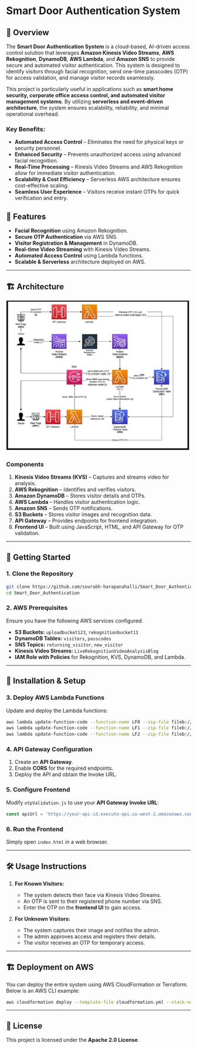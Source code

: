 # Smart Door Authentication System

## 📌 Overview
The **Smart Door Authentication System** is a cloud-based, AI-driven access control solution that leverages **Amazon Kinesis Video Streams**, **AWS Rekognition**, **DynamoDB**, **AWS Lambda**, and **Amazon SNS** to provide secure and automated visitor authentication. This system is designed to identify visitors through facial recognition, send one-time passcodes (OTP) for access validation, and manage visitor records seamlessly. 

This project is particularly useful in applications such as **smart home security, corporate office access control, and automated visitor management systems**. By utilizing **serverless and event-driven architecture**, the system ensures scalability, reliability, and minimal operational overhead. 

### **Key Benefits:**
- **Automated Access Control** – Eliminates the need for physical keys or security personnel.
- **Enhanced Security** – Prevents unauthorized access using advanced facial recognition.
- **Real-Time Processing** – Kinesis Video Streams and AWS Rekognition allow for immediate visitor authentication.
- **Scalability & Cost Efficiency** – Serverless AWS architecture ensures cost-effective scaling.
- **Seamless User Experience** – Visitors receive instant OTPs for quick verification and entry.

## 🎯 Features
- **Facial Recognition** using Amazon Rekognition.
- **Secure OTP Authentication** via AWS SNS.
- **Visitor Registration & Management** in DynamoDB.
- **Real-time Video Streaming** with Kinesis Video Streams.
- **Automated Access Control** using Lambda functions.
- **Scalable & Serverless** architecture deployed on AWS.

---

## 🏗️ Architecture
![System Architecture](architecture/architecture-kinesis.JPG)

### **Components**
1. **Kinesis Video Streams (KVS)** – Captures and streams video for analysis.
2. **AWS Rekognition** – Identifies and verifies visitors.
3. **Amazon DynamoDB** – Stores visitor details and OTPs.
4. **AWS Lambda** – Handles visitor authentication logic.
5. **Amazon SNS** – Sends OTP notifications.
6. **S3 Buckets** – Stores visitor images and recognition data.
7. **API Gateway** – Provides endpoints for frontend integration.
8. **Frontend UI** – Built using JavaScript, HTML, and API Gateway for OTP validation.

---

## 🚀 Getting Started

### **1. Clone the Repository**
```bash
git clone https://github.com/sourabh-harapanahalli/Smart_Door_Authentication.git
cd Smart_Door_Authentication
```

### **2. AWS Prerequisites**
Ensure you have the following AWS services configured:
- **S3 Buckets:** `uploadbucket123`, `rekognitionbucket11`
- **DynamoDB Tables:** `visitors`, `passcodes`
- **SNS Topics:** `returning_visitor`, `new_visitor`
- **Kinesis Video Streams:** `LiveRekognitionVideoAnalysisBlog`
- **IAM Role with Policies** for Rekognition, KVS, DynamoDB, and Lambda.

---

## 🔧 Installation & Setup

### **3. Deploy AWS Lambda Functions**
Update and deploy the Lambda functions:
```bash
aws lambda update-function-code --function-name LF0 --zip-file fileb://LF0.zip
aws lambda update-function-code --function-name LF1 --zip-file fileb://LF1.zip
aws lambda update-function-code --function-name LF2 --zip-file fileb://LF2.zip
```

### **4. API Gateway Configuration**
1. Create an **API Gateway**.
2. Enable **CORS** for the required endpoints.
3. Deploy the API and obtain the Invoke URL.

### **5. Configure Frontend**
Modify `otpValidation.js` to use your **API Gateway Invoke URL**:
```js
const apiUrl = 'https://your-api-id.execute-api.us-west-2.amazonaws.com/dev/otp';
```

### **6. Run the Frontend**
Simply open `index.html` in a web browser.

---

## 🛠️ Usage Instructions
1. **For Known Visitors:**
   - The system detects their face via Kinesis Video Streams.
   - An OTP is sent to their registered phone number via SNS.
   - Enter the OTP on the **frontend UI** to gain access.

2. **For Unknown Visitors:**
   - The system captures their image and notifies the admin.
   - The admin approves access and registers their details.
   - The visitor receives an OTP for temporary access.

---

## 🏗️ Deployment on AWS
You can deploy the entire system using AWS CloudFormation or Terraform. Below is an AWS CLI example:
```bash
aws cloudformation deploy --template-file cloudformation.yml --stack-name SmartDoorStack
```

---

## 📜 License
This project is licensed under the **Apache 2.0 License**.



